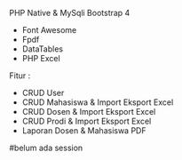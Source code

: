 PHP Native & MySqli Bootstrap 4

- Font Awesome
- Fpdf
- DataTables
- PHP Excel


Fitur :
- CRUD User 
- CRUD Mahasiswa & Import Eksport Excel
- CRUD Dosen & Import Eksport Excel
- CRUD Prodi & Import Eksport Excel
- Laporan Dosen & Mahasiswa PDF



#belum ada session
